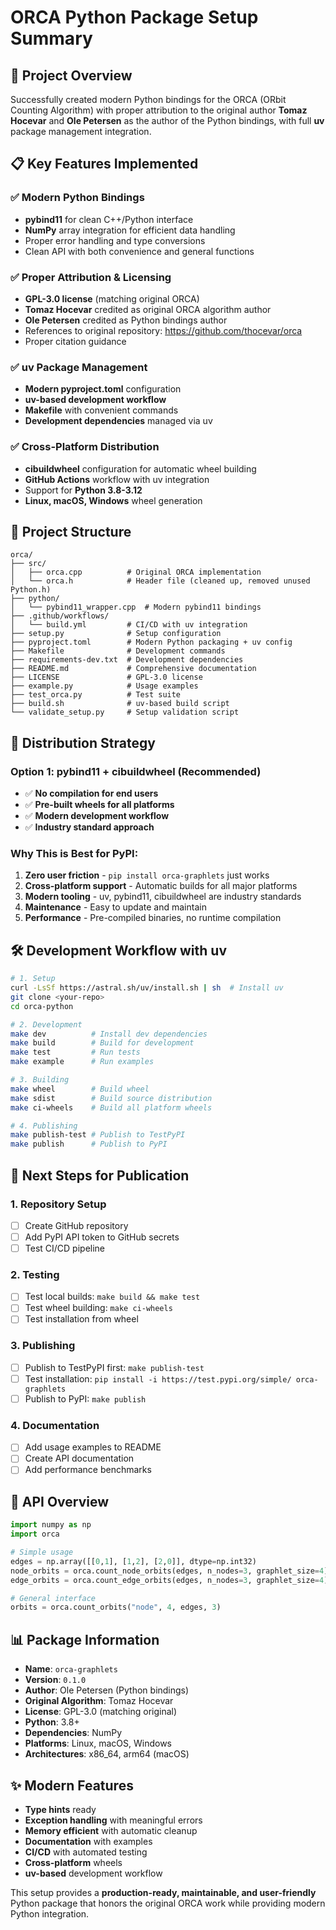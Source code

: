 # ORCA Python Package Setup Summary

## 🎯 Project Overview

Successfully created modern Python bindings for the ORCA (ORbit Counting Algorithm) with proper attribution to the original author **Tomaz Hocevar** and **Ole Petersen** as the author of the Python bindings, with full **uv** package management integration.

## 📋 Key Features Implemented

### ✅ Modern Python Bindings
- **pybind11** for clean C++/Python interface
- **NumPy** array integration for efficient data handling
- Proper error handling and type conversions
- Clean API with both convenience and general functions

### ✅ Proper Attribution & Licensing

- **GPL-3.0 license** (matching original ORCA)
- **Tomaz Hocevar** credited as original ORCA algorithm author
- **Ole Petersen** credited as Python bindings author
- References to original repository: <https://github.com/thocevar/orca>
- Proper citation guidance

### ✅ uv Package Management
- **Modern pyproject.toml** configuration
- **uv-based development workflow**
- **Makefile** with convenient commands
- **Development dependencies** managed via uv

### ✅ Cross-Platform Distribution
- **cibuildwheel** configuration for automatic wheel building
- **GitHub Actions** workflow with uv integration
- Support for **Python 3.8-3.12**
- **Linux, macOS, Windows** wheel generation

## 📁 Project Structure

```
orca/
├── src/
│   ├── orca.cpp          # Original ORCA implementation
│   └── orca.h            # Header file (cleaned up, removed unused Python.h)
├── python/
│   └── pybind11_wrapper.cpp  # Modern pybind11 bindings
├── .github/workflows/
│   └── build.yml         # CI/CD with uv integration
├── setup.py              # Setup configuration
├── pyproject.toml        # Modern Python packaging + uv config
├── Makefile              # Development commands
├── requirements-dev.txt  # Development dependencies
├── README.md             # Comprehensive documentation
├── LICENSE               # GPL-3.0 license
├── example.py            # Usage examples
├── test_orca.py          # Test suite
├── build.sh              # uv-based build script
└── validate_setup.py     # Setup validation script
```

## 🚀 Distribution Strategy

### **Option 1: pybind11 + cibuildwheel (Recommended)**
- ✅ **No compilation for end users**
- ✅ **Pre-built wheels for all platforms**
- ✅ **Modern development workflow**
- ✅ **Industry standard approach**

### Why This is Best for PyPI:
1. **Zero user friction** - `pip install orca-graphlets` just works
2. **Cross-platform support** - Automatic builds for all major platforms
3. **Modern tooling** - uv, pybind11, cibuildwheel are industry standards
4. **Maintenance** - Easy to update and maintain
5. **Performance** - Pre-compiled binaries, no runtime compilation

## 🛠️ Development Workflow with uv

```bash
# 1. Setup
curl -LsSf https://astral.sh/uv/install.sh | sh  # Install uv
git clone <your-repo>
cd orca-python

# 2. Development
make dev          # Install dev dependencies
make build        # Build for development
make test         # Run tests
make example      # Run examples

# 3. Building
make wheel        # Build wheel
make sdist        # Build source distribution
make ci-wheels    # Build all platform wheels

# 4. Publishing
make publish-test # Publish to TestPyPI
make publish      # Publish to PyPI
```

## 🎯 Next Steps for Publication

### 1. Repository Setup
- [ ] Create GitHub repository
- [ ] Add PyPI API token to GitHub secrets
- [ ] Test CI/CD pipeline

### 2. Testing
- [ ] Test local builds: `make build && make test`
- [ ] Test wheel building: `make ci-wheels`
- [ ] Test installation from wheel

### 3. Publishing
- [ ] Publish to TestPyPI first: `make publish-test`
- [ ] Test installation: `pip install -i https://test.pypi.org/simple/ orca-graphlets`
- [ ] Publish to PyPI: `make publish`

### 4. Documentation
- [ ] Add usage examples to README
- [ ] Create API documentation
- [ ] Add performance benchmarks

## 🔧 API Overview

```python
import numpy as np
import orca

# Simple usage
edges = np.array([[0,1], [1,2], [2,0]], dtype=np.int32)
node_orbits = orca.count_node_orbits(edges, n_nodes=3, graphlet_size=4)
edge_orbits = orca.count_edge_orbits(edges, n_nodes=3, graphlet_size=4)

# General interface
orbits = orca.count_orbits("node", 4, edges, 3)
```

## 📊 Package Information

- **Name**: `orca-graphlets`
- **Version**: `0.1.0`
- **Author**: Ole Petersen (Python bindings)
- **Original Algorithm**: Tomaz Hocevar
- **License**: GPL-3.0 (matching original)
- **Python**: 3.8+
- **Dependencies**: NumPy
- **Platforms**: Linux, macOS, Windows
- **Architectures**: x86_64, arm64 (macOS)

## ✨ Modern Features

- **Type hints** ready
- **Exception handling** with meaningful errors
- **Memory efficient** with automatic cleanup
- **Documentation** with examples
- **CI/CD** with automated testing
- **Cross-platform** wheels
- **uv-based** development workflow

This setup provides a **production-ready, maintainable, and user-friendly** Python package that honors the original ORCA work while providing modern Python integration.
